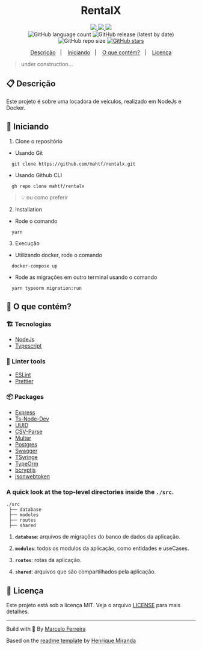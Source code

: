 <h1 align="center">
  RentalX
</h1>

<!-- Badges -->
<p align="center">
  <!-- if your  -->
  <a href="https://github.com/mahtf/rentalx/graphs/commit-activity" alt="Maintenance">
    <img src="https://img.shields.io/badge/Maintained%3F-yes-1EAE72.svg" />
  </a>

  <!-- License -->
  <a href="./LICENSE" alt="License: MIT">
    <img src="https://img.shields.io/badge/License-MIT-1EAE72.svg" />
  </a>

  <!-- codefactor -->
  <a href="https://www.codefactor.io/repository/github/mahtf/rentalx" alt="CodeFactor">
    <img src="https://www.codefactor.io/repository/github/mahtf/rentalx/badge" />
  </a>

  <br/>

  <img alt="GitHub language count" src="https://img.shields.io/github/languages/count/mahtf/rentalx?color=blue">

  <!-- version -->
  <img alt="GitHub release (latest by date)" src="https://img.shields.io/github/v/release/mahtf/rentalx">

  <!-- GitHub repo size -->
  <img alt="GitHub repo size" src="https://img.shields.io/github/repo-size/mahtf/rentalx">

  <!-- Social -->  
  <a href="https://github.com/mahtf/rentalx/stargazers">
    <img alt="GitHub stars" src="https://img.shields.io/github/stars/mahtf/rentalx?style=social">
  </a>

  <!-- more badges here -> https://gist.github.com/tterb/982ae14a9307b80117dbf49f624ce0e8 -->
</p>

<!-- summary -->
<p align="center">
  <a href="#clipboard-descrição">Descrição</a>&nbsp;&nbsp;&nbsp;|&nbsp;&nbsp;&nbsp;
  <a href="#rocket-iniciando">Iniciando</a>&nbsp;&nbsp;&nbsp;|&nbsp;&nbsp;&nbsp;
  <a href="#-o-que-contém">O que contém?</a>&nbsp;&nbsp;&nbsp;|&nbsp;&nbsp;&nbsp;
  <a href="#memo-licença">Licença</a>
</p>

> under construction...

## :clipboard: Descrição

Este projeto é sobre uma locadora de veículos, realizado em NodeJs e Docker.

## :rocket: Iniciando

1. Clone o repositório

  - Usando Git
```shell
  git clone https://github.com/mahtf/rentalx.git
```
  - Usando Github CLI
```shell
  gh repo clone mahtf/rentalx
```
  > :bulb: ou como preferir

2. Installation

  - Rode o comando 
  ```shell
    yarn
  ```

3. Execução

  - Utilizando docker, rode o comando 
  ```shell
    docker-compose up
  ```
  - Rode as migrações em outro terminal usando o comando 
  ```shell
    yarn typeorm migration:run
  ```


## 🧐 O que contém?

### :building_construction: Tecnologias
- [NodeJs](https://nodejs.org/)
- [Typescript](https://www.typescriptlang.org)
  

### :lipstick: Linter tools
- [ESLint](https://eslint.org)
- [Prettier](https://prettier.io)


### :package: Packages
- [Express](https://expressjs.com)
- [Ts-Node-Dev](https://www.npmjs.com/package/ts-node-dev)
- [UUID](https://www.npmjs.com/package/uuid)
- [CSV-Parse](https://csv.js.org/parse/)
- [Multer](https://www.npmjs.com/package/multer)
- [Postgres](https://www.npmjs.com/package/pg)
- [Swagger](https://swagger.io)
- [TSyringe](https://www.npmjs.com/package/tsyringe)
- [TypeOrm](https://typeorm.io/#/)
- [bcryptjs](https://www.npmjs.com/package/bcryptjs)
- [jsonwebtoken](https://www.npmjs.com/package/jsonwebtoken)


### A quick look at the top-level directories inside the `./src`.

    ./src
     ├── database
     ├── modules
     ├── routes
     ├── shared

1.  **`database`**: arquivos de migrações do banco de dados da aplicação.

2.  **`modules`**: todos os modulos da aplicação, como entidades e useCases.

3.  **`routes`**: rotas da aplicação.
   
4.  **`shared`**: arquivos que são compartilhados pela aplicação.

## :memo: Licença

Este projeto está sob a licença MIT. Veja o arquivo [LICENSE](LICENSE) para mais detalhes.

---

Build with 💙 By [Marcelo Ferreira](http://github.com/mahtf)

Based on the [readme template](https://gist.github.com/henry-ns/a00234378353d9ca43e1bfe043202192) by [Henrique Miranda](http://thehenry.dev/)